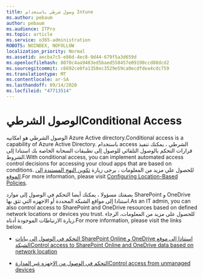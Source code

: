 ```yaml
---
title: وصول شرطي باستخدام Intune
ms.author: pebaum
author: pebaum
ms.audience: ITPro
ms.topic: article
ms.service: o365-administration
ROBOTS: NOINDEX, NOFOLLOW
localization_priority: Normal
ms.assetid: aecba7c5-e86d-4ec8-9d44-679f5a3d659d
ms.openlocfilehash: 8070c4aa9483ed5baed558457e09190ccd88dcd2
ms.sourcegitcommit: c6692ce0fa1358ec3529e59ca0ecdfdea4cdc759
ms.translationtype: MT
ms.contentlocale: ar-SA
ms.lasthandoff: 09/14/2020
ms.locfileid: "47713514"
---
```

# <a name="conditional-access"></a><span data-ttu-id="9e009-102">الوصول الشرطي</span><span class="sxs-lookup"><span data-stu-id="9e009-102">Conditional Access</span></span>

<span data-ttu-id="9e009-103">الوصول الشرطي هو امكانيه Azure Active directory.</span><span class="sxs-lookup"><span data-stu-id="9e009-103">Conditional access is a capability of Azure Active Directory.</span></span> <span data-ttu-id="9e009-104">باستخدام access الشرطي ، يمكنك تنفيذ قرارات التحكم بالوصول التلقائي للوصول إلى تطبيقات السحابة الخاصة بك استنادا إلى الشروط.</span><span class="sxs-lookup"><span data-stu-id="9e009-104">With conditional access, you can implement automated access control decisions for accessing your cloud apps that are based on conditions.</span></span> <span data-ttu-id="9e009-105">للحصول علي مزيد من المعلومات ، يرجى زيارة [تكوين النهج المستندة إلى الموقع](https://docs.microsoft.com/azure/active-directory/conditional-access/overview).</span><span class="sxs-lookup"><span data-stu-id="9e009-105">For more information, please visit [Configuring Location-Based Policies](https://docs.microsoft.com/azure/active-directory/conditional-access/overview).</span></span>

<span data-ttu-id="9e009-106">بصفتك مسؤولا ، يمكنك أيضا التحكم في الوصول إلى موارد SharePoint و OneDrive استنادا إلى مواقع الشبكة المحددة أو الاجهزه التي تثق بها.</span><span class="sxs-lookup"><span data-stu-id="9e009-106">As an IT admin, you can also control access to SharePoint and OneDrive resources based on defined network locations or devices you trust.</span></span> <span data-ttu-id="9e009-107">للحصول على مزيد من المعلومات، الرجاء زيارة الارتباطات الموجودة أدناه.</span><span class="sxs-lookup"><span data-stu-id="9e009-107">For more information, please visit the links below.</span></span>

- [<span data-ttu-id="9e009-108">التحكم في الوصول إلى بيانات SharePoint Online و OneDrive استنادا إلى موقع الشبكة</span><span class="sxs-lookup"><span data-stu-id="9e009-108">Control access to SharePoint Online and OneDrive data based on network location</span></span>](https://docs.microsoft.com/sharepoint/control-access-based-on-network-location)

- [<span data-ttu-id="9e009-109">التحكم في الوصول من الاجهزه غير المدارة</span><span class="sxs-lookup"><span data-stu-id="9e009-109">Control access from unmanaged devices</span></span>](https://docs.microsoft.com/sharepoint/control-access-from-unmanaged-devices)


